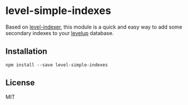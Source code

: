 # level-simple-indexes

Based on [level-indexer](http://npmjs.org/level-indexer), this module is a quick and easy way to add some secondary indexes to your [levelup](http://npmjs.org/levelup) database.

## Installation

```
npm install --save level-simple-indexes
```

## License

MIT